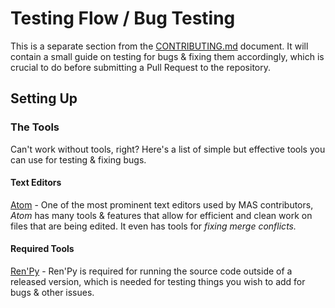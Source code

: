 # Testing Flow / Bug Testing
This is a separate section from the [CONTRIBUTING.md](https://github.com/Backdash/MonikaModDev/blob/master/CONTRIBUTING.md) document. It will contain a small guide on testing for bugs & fixing them accordingly, which is crucial to do before submitting a Pull Request to the repository. 

## Setting Up
### The Tools
Can't work without tools, right? Here's a list of simple but effective tools you can use for testing & fixing bugs. 

#### Text Editors
[Atom](https://atom.io/) - One of the most prominent text editors used by MAS contributors, *Atom* has many tools & features that allow for efficient and clean work on files that are being edited. It even has tools for *fixing merge conflicts.* 

#### Required Tools
[Ren'Py](https://renpy.org/) - Ren'Py is required for running the source code outside of a released version, which is needed for testing things you wish to add for bugs & other issues. 
